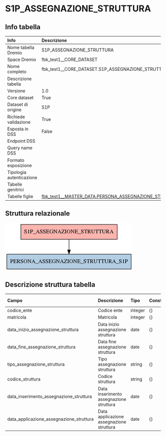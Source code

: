 # S1P_ASSEGNAZIONE_STRUTTURA

## Info tabella

| Info                     | Descrizione                                                                                                                                       |
|:-------------------------|:--------------------------------------------------------------------------------------------------------------------------------------------------|
| Nome tabella Dremio      | S1P_ASSEGNAZIONE_STRUTTURA                                                                                                                        |
| Space Dremio             | fbk_test1__CORE_DATASET                                                                                                                           |
| Nome completo            | fbk_test1__CORE_DATASET.S1P_ASSEGNAZIONE_STRUTTURA                                                                                                |
| Descrizione tabella      |                                                                                                                                                   |
| Versione                 | 1.0                                                                                                                                               |
| Core dataset             | True                                                                                                                                              |
| Dataset di origine       | S1P                                                                                                                                               |
| Richiede validazione     | True                                                                                                                                              |
| Esposta in DSS           | False                                                                                                                                             |
| Endpoint DSS             |                                                                                                                                                   |
| Query name DSS           |                                                                                                                                                   |
| Formato esposizione      |                                                                                                                                                   |
| Tipologia autenticazione |                                                                                                                                                   |
| Tabelle genitrici        |                                                                                                                                                   |
| Tabelle figlie           | [fbk_test1__MASTER_DATA.PERSONA_ASSEGNAZIONE_STRUTTURA_S1P](/Documentation/fbk_test1__MASTER_DATA/PERSONA_ASSEGNAZIONE_STRUTTURA_S1P/markdown.md) |

## Struttura relazionale

![S1P_ASSEGNAZIONE_STRUTTURA](./graph_png.png)

## Descrizione struttura tabella

| Campo                                    | Descrizione                              | Tipo    | Constraints   | Linked data   | errors   |
|:-----------------------------------------|:-----------------------------------------|:--------|:--------------|:--------------|:---------|
| codice_ente                              | Codice ente                              | integer | {}            |               | {}       |
| matricola                                | Matricola                                | integer | {}            |               | {}       |
| data_inizio_assegnazione_struttura       | Data inizio assegnazione struttura       | date    | {}            |               | {}       |
| data_fine_assegnazione_struttura         | Data fine assegnazione struttura         | date    | {}            |               | {}       |
| tipo_assegnazione_struttura              | Tipo assegnazione struttura              | string  | {}            |               | {}       |
| codice_struttura                         | Codice struttura                         | string  | {}            |               | {}       |
| data_inserimento_assegnazione_struttura  | Data inserimento assegnazione struttura  | date    | {}            |               | {}       |
| data_applicazione_assegnazione_struttura | Data applicazione assegnazione struttura | date    | {}            |               | {}       |

